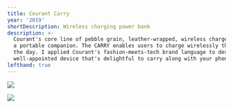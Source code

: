 ```yaml
---
title: Courant Carry
year: '2019'
shortDescription: Wireless charging power bank
description: >-
  Courant's core line of pebble grain, leather-wrapped, wireless chargers needed
  a portable companion. The CARRY enables users to charge wirelessly throughout
  the day. I applied Courant's fashion-meets-tech brand language to design a
  well-appointed device that's delightful to carry along with your phone.
lefthand: true
---
```

![](/assets/2.png)

![](/assets/profile.jpg)
